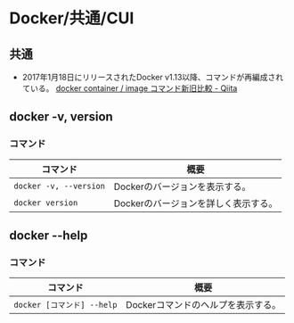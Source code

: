 # Docker/共通/CUI

## 共通

- 2017年1月18日にリリースされたDocker v1.13以降、コマンドが再編成されている。
  [docker container / image コマンド新旧比較 - Qiita](https://qiita.com/zembutsu/items/6e1ad18f0d548ce6c266)

## docker -v, version

### コマンド

| コマンド               | 概要                                 |
| ---------------------- | ------------------------------------ |
| `docker -v, --version` | Dockerのバージョンを表示する。       |
| `docker version`       | Dockerのバージョンを詳しく表示する。 |

## docker --help

### コマンド

| コマンド                   | 概要                               |
| -------------------------- | ---------------------------------- |
| `docker [コマンド] --help` | Dockerコマンドのヘルプを表示する。 |
